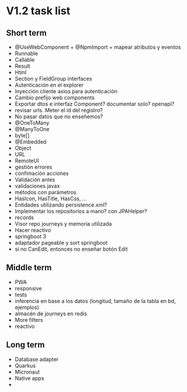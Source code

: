 # V1.2 task list

## Short term

- @UseWebComponent + @NpmImport + mapear atributos y eventos 
- Runnable
- Callable
- Result
- Html
- Section y FieldGroup interfaces
- Autenticación en el explorer
- Inyección cliente axios para autenticación
- Cambio prefijo web components
- Exportar dtos e interfaz Component? documentar solo? openapi?
- revisar urls. Meter el id del registro?
- No pasar datos que no enseñemos?
- @OneToMany
- @ManyToOne
- byte[]
- @Embedded
- Object
- URL
- RemoteUI
- gestión errores
- confimación acciones
- Validación antes
- validaciones javax
- métodos con parámetros
- HasIcon, HasTitle, HasCss, ...
- Entidades utilizando persistence.xml?
- Implementar los repositorios a mano? con JPAHelper?
- records
- Visor repo journeys y memoria utilizada
- Hacer reactivo
- springboot 3
- adaptador pageable y sort springboot
- si no CanEdit, entonces no enseñar botón Edit


## Middle term

- PWA
- responsive
- tests
- inferencia en base a los datos (longitud, tamaño de la tabla en bd, ejemplos)
- almacén de journeys en redis
- More filters
- reactivo

## Long term

- Database adapter
- Quarkus
- Micronaut
- Native apps
- 
